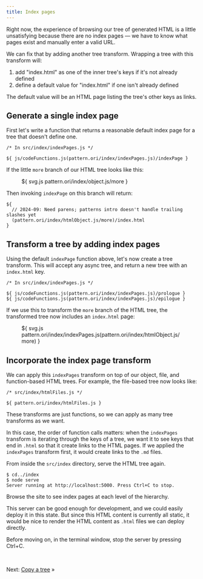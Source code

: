 ```yaml
---
title: Index pages
---
```


Right now, the experience of browsing our tree of generated HTML is a little unsatisfying because there are no index pages — we have to know what pages exist and manually enter a valid URL.

We can fix that by adding another tree transform. Wrapping a tree with this transform will:

1. add "index.html" as one of the inner tree's keys if it's not already defined
2. define a default value for "index.html" if one isn't already defined

The default value will be an HTML page listing the tree's other keys as links.

## Generate a single index page

First let's write a function that returns a reasonable default index page for a tree that doesn't define one.

```${'js'}
/* In src/index/indexPages.js */

${ js/codeFunctions.js(pattern.ori/index/indexPages.js)/indexPage }
```

If the little `more` branch of our HTML tree looks like this:

<figure>
${ svg.js pattern.ori/index/object.js/more }
</figure>

Then invoking `indexPage` on this branch will return:

```${'html'}
${
  // 2024-09: Need parens; patterns intro doesn't handle trailing slashes yet
  (pattern.ori/index/htmlObject.js/more)/index.html
}
```

## Transform a tree by adding index pages

Using the default `indexPage` function above, let's now create a tree transform. This will accept any async tree, and return a new tree with an `index.html` key.

```${'js'}
/* In src/index/indexPages.js */

${ js/codeFunctions.js(pattern.ori/index/indexPages.js)/prologue }
${ js/codeFunctions.js(pattern.ori/index/indexPages.js)/epilogue }
```

If we use this to transform the `more` branch of the HTML tree, the transformed tree now includes an `index.html` page:

<figure>
${ svg.js pattern.ori/index/indexPages.js(pattern.ori/index/htmlObject.js/more) }
</figure>

## Incorporate the index page transform

We can apply this `indexPages` transform on top of our object, file, and function-based HTML trees. For example, the file-based tree now looks like:

```${'js'}
/* src/index/htmlFiles.js */

${ pattern.ori/index/htmlFiles.js }
```

These transforms are just functions, so we can apply as many tree transforms as we want.

In this case, the order of function calls matters: when the `indexPages` transform is iterating through the keys of a tree, we want it to see keys that end in `.html` so that it create links to the HTML pages. If we applied the `indexPages` transform first, it would create links to the `.md` files.

<span class="tutorialStep"></span> From inside the `src/index` directory, serve the HTML tree again.

```console
$ cd../index
$ node serve
Server running at http://localhost:5000. Press Ctrl+C to stop.
```

<span class="tutorialStep"></span> Browse the site to see index pages at each level of the hierarchy.

This server can be good enough for development, and we could easily deploy it in this state. But since this HTML content is currently all static, it would be nice to render the HTML content as `.html` files we can deploy directly.

<span class="tutorialStep"></span> Before moving on, in the terminal window, stop the server by pressing Ctrl+C.

&nbsp;

Next: [Copy a tree](copy.html) »
